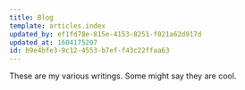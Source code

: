 ```yaml
---
title: Blog
template: articles.index
updated_by: ef1fd78e-815e-4153-8251-f021a62d917d
updated_at: 1604175207
id: b9e4bfe3-9c12-4553-b7ef-f43c22ffaa63
---
```

These are my various writings. Some might say they are cool.